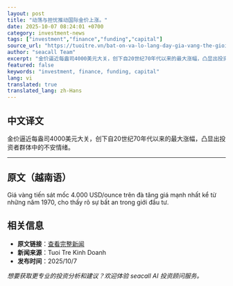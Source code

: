 ```yaml
---
layout: post
title: "动荡与担忧推动国际金价上涨。"
date: 2025-10-07 08:24:01 +0700
category: investment-news
tags: ["investment","finance","funding","capital"]
source_url: "https://tuoitre.vn/bat-on-va-lo-lang-day-gia-vang-the-gioi-len-cao-20251007134709654.htm"
author: "seacall Team"
excerpt: "金价逼近每盎司4000美元大关，创下自20世纪70年代以来的最大涨幅，凸显出投资者群体中的不安情绪。..."
featured: false
keywords: "investment, finance, funding, capital"
lang: vi
translated: true
translated_lang: zh-Hans
---
```


## 中文译文

金价逼近每盎司4000美元大关，创下自20世纪70年代以来的最大涨幅，凸显出投资者群体中的不安情绪。

---

## 原文（越南语）

Giá vàng tiến sát mốc 4.000 USD/ounce trên đà tăng giá mạnh nhất kể từ những năm 1970, cho thấy rõ sự bất an trong giới đầu tư.

## 相关信息

- **原文链接**：[查看完整新闻](https://tuoitre.vn/bat-on-va-lo-lang-day-gia-vang-the-gioi-len-cao-20251007134709654.htm)
- **新闻来源**：Tuoi Tre Kinh Doanh
- **发布时间**：2025/10/7

*想要获取更专业的投资分析和建议？欢迎体验 seacall AI 投资顾问服务。*